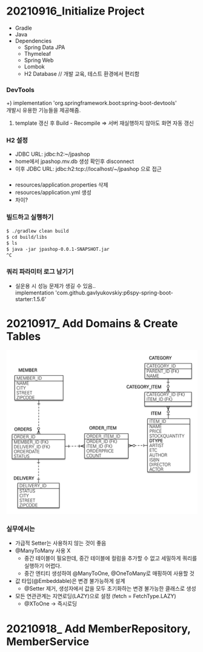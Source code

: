 # 20210916_Initialize Project
- Gradle
- Java
- Dependencies
  - Spring Data JPA
  - Thymeleaf
  - Spring Web
  - Lombok
  - H2 Database // 개발 교육, 테스트 환경에서 편리함

### DevTools
+) implementation 'org.springframework.boot:spring-boot-devtools'   
개발시 유용한 기능들을 제공해줌.
1. template 갱신 후 Build - Recompile => 서버 재실행하지 않아도 화면 자동 갱신

### H2 설정
- JDBC URL: jdbc:h2:~/jpashop
- home에서 jpashop.mv.db 생성 확인후 disconnect
- 이후 JDBC URL: jdbc:h2:tcp://localhost/~/jpashop 으로 접근

### 
- resources/application.properties 삭제
- resources/application.yml 생성
- 차이?

### 빌드하고 실행하기
````
$ ./gradlew clean build
$ cd build/libs
$ ls
$ java -jar jpashop-0.0.1-SNAPSHOT.jar
^C
````

### 쿼리 파라미터 로그 남기기
- 실운용 시 성능 문제가 생길 수 있음..  
implementation 'com.github.gavlyukovskiy:p6spy-spring-boot-starter:1.5.6'


# 20210917_ Add Domains & Create Tables

![img.png](img.png)

### 실무에서는
- 가급적 Setter는 사용하지 않는 것이 좋음
- @ManyToMany 사용 X 
  - 중간 테이블이 필요한데, 중간 테이블에 컬럼을 추가할 수 없고 세밀하게 쿼리를 실행하기 어렵다.
  - 중간 엔티티 생성하여 @ManyToOne, @OneToMany로 매핑하여 사용할 것
- 값 타입(@Embeddable)은 변경 불가능하게 설계
  - @Setter 제거, 생성자에서 값을 모두 초기화하는 변경 불가능한 클래스로 생성
- 모든 연관관계는 지연로딩(LAZY)으로 설정 (fetch = FetchType.LAZY)
  - @XToOne -> 즉시로딩

# 20210918_ Add MemberRepository, MemberService